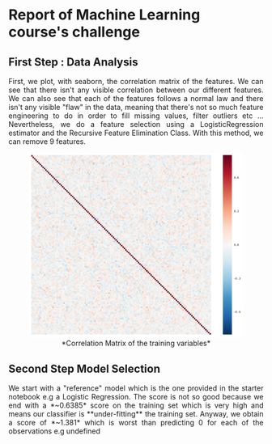 # Report of Machine Learning course's challenge

## First Step : Data Analysis
<p align="justify">
First, we plot, with seaborn, the correlation matrix of the features. We can see that there isn't any visible correlation between our different features.
We can also see that each of the features follows a normal law and there isn't any visible "flaw" in the data, meaning that there's not so much feature engineering to do in order to fill missing values, filter outliers etc ...
Nevertheless, we do a feature selection using a LogisticRegression estimator and the Recursive Feature Elimination Class.
With this method, we can remove 9 features. 
</p>
<figure>
<img src="challenge/corr.png" alt="Correlation matrix of the variables">
<figcaption align="center">*Correlation Matrix of the training variables*</figcaption>
</figure>


## Second Step Model Selection
<p align="justify">
We start with a "reference" model which is the one provided in the starter notebook e.g a Logistic Regression.
The score is not so good because we end with a *~0.6385* score on the training set which is very high and means our classifier is **under-fitting** the training set.
Anyway, we obtain a score of *~1.381* which is worst than predicting 0 for each of the observations e.g undefined  
